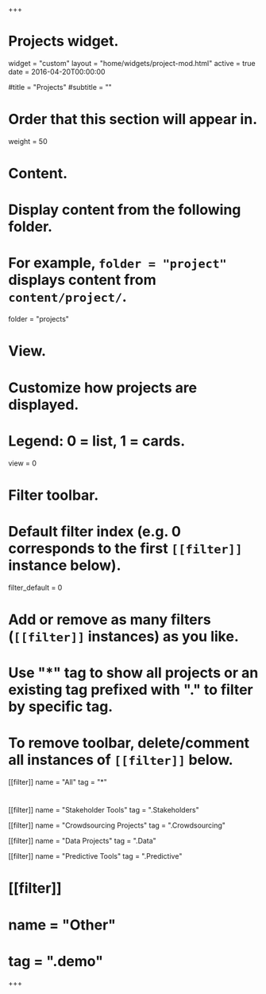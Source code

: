 +++
# Projects widget.
widget = "custom"
layout = "home/widgets/project-mod.html"
active = true
date = 2016-04-20T00:00:00

#title = "Projects"
#subtitle = ""

# Order that this section will appear in.
weight = 50

# Content.
# Display content from the following folder.
# For example, `folder = "project"` displays content from `content/project/`.
folder = "projects"

# View.
# Customize how projects are displayed.
# Legend: 0 = list, 1 = cards.
view = 0 

# Filter toolbar.

# Default filter index (e.g. 0 corresponds to the first `[[filter]]` instance below).
filter_default = 0

# Add or remove as many filters (`[[filter]]` instances) as you like.
# Use "*" tag to show all projects or an existing tag prefixed with "." to filter by specific tag.
# To remove toolbar, delete/comment all instances of `[[filter]]` below.
[[filter]]
   name = "All"
   tag = "*"
#  
[[filter]]
   name = "Stakeholder Tools"
   tag = ".Stakeholders"

[[filter]]
   name = "Crowdsourcing Projects"
   tag = ".Crowdsourcing"

[[filter]]
   name = "Data Projects"
   tag = ".Data"

[[filter]]
   name = "Predictive Tools"
   tag = ".Predictive"
#
# [[filter]]
#   name = "Other"
#   tag = ".demo"

+++
